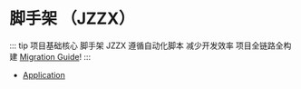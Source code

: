 # 脚手架 （JZZX）

::: tip 项目基础核心 脚手架 JZZX
遵循自动化脚本 减少开发效率 项目全链路全构建  [Migration Guide](/)!
:::


- [Application](./application)